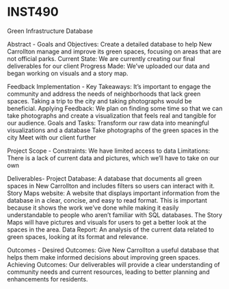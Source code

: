 # INST490
Green Infrastructure Database


Abstract -
Goals and Objectives: Create a detailed database to help New Carrollton manage and improve its green spaces, focusing on areas that are not official parks.
Current State: We are currently creating our final deliverables for our client
Progress Made: We’ve uploaded our data and began working on visuals and a story map.


Feedback Implementation -
Key Takeaways: It’s important to engage the community and address the needs of neighborhoods that lack green spaces. Taking a trip to the city and taking photographs would be beneficial.
Applying Feedback: We plan on finding some time so that we can take photographs and create a visualization that feels real and tangible for our audience.
Goals and Tasks:
Transform our raw data into meaningful visualizations and a database
Take photographs of the green spaces in the city
Meet with our client further


Project Scope -
Constraints: We have limited access to data
Limitations: There is a lack of current data and pictures, which we’ll have to take on our own


Deliverables- 
Project Database: A database that documents all green spaces in New Carrollton and includes filters so users can interact with it.
Story Maps website: A website that displays important information from the database in a clear, concise, and easy to read format. This is important because it shows the work we’ve done while making it easily understandable to people who aren’t familiar with SQL databases. The Story Maps will have pictures and visuals for users to get a better look at the spaces in the area.
Data Report: An analysis of the current data related to green spaces, looking at its format and relevance.


Outcomes -
Desired Outcomes: Give New Carrollton a useful database that helps them make informed decisions about improving green spaces.
Achieving Outcomes: Our deliverables will provide a clear understanding of community needs and current resources, leading to better planning and enhancements for residents.

